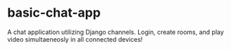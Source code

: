 # basic-chat-app
A chat application utilizing Django channels.
Login, create rooms, and play video simultaeneosly in all connected devices!

